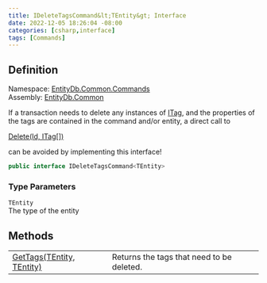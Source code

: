 ```yaml
---
title: IDeleteTagsCommand&lt;TEntity&gt; Interface
date: 2022-12-05 18:26:04 -08:00
categories: [csharp,interface]
tags: [Commands]
---
```


## Definition
Namespace: <a href='/posts/csharp.namespace.entitydb.common.commands/'>EntityDb.Common.Commands</a><br />
Assembly: <a href='/posts/csharp.assembly.entitydb.common/'>EntityDb.Common</a><br />

If a transaction needs to delete any instances of <a href='/posts/csharp.interface.entitydb.abstractions.tags.itag/'>ITag</a>, and the properties of the tags
are contained in the command and/or entity, a direct call to
<!--/posts/csharp.notimplemented.entitydb.abstractions.transactions.builders.itransactionbuilder-1.delete/--><a href='#'>Delete(Id, ITag[])</a>
can be avoided by implementing this interface!

```cs
public interface IDeleteTagsCommand<TEntity>
```
### Type Parameters
`TEntity`<br />The type of the entity
## Methods
<table><tr><td><!--/posts/csharp.notimplemented.entitydb.common.commands.ideletetagscommand-1.gettags/--><a href='#'>GetTags(TEntity, TEntity)</a></td><td>
Returns the tags that need to be deleted.
</td></tr></table>
